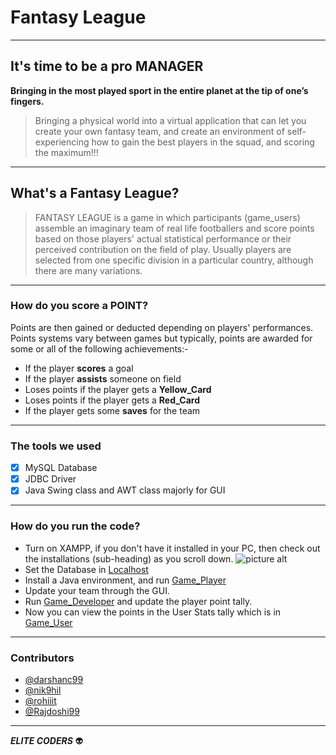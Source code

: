 # Fantasy League
- - - -
## It's time to be a pro MANAGER
**Bringing in the most played sport in the entire planet at the tip of one’s fingers.**
>Bringing a physical world into a virtual application that can let you create your own fantasy team, and create an environment of self-experiencing how to gain the best players in the squad, and scoring the maximum!!!
- - - -
## What's a Fantasy League?
>FANTASY LEAGUE is a game in which participants (game_users) assemble an imaginary team of real life footballers and score points based on those players' actual statistical performance or their perceived contribution on the field of play.	Usually players are selected from one specific division in a particular country, although there are many variations. 
- - - -
### How do you score a POINT?
Points are then gained or deducted depending on players' performances. 
Points systems vary between games but typically, points are awarded for some or all of the following achievements:-

* If the player **scores** a goal
* If the player **assists** someone on field
* Loses points if the player gets a **Yellow_Card**
* Loses points if the player gets a **Red_Card**
* If the player gets some **saves** for the team
- - - -
### The tools we used
- [x] MySQL Database
- [x] JDBC Driver
- [x] Java Swing class and AWT class majorly for GUI
- - - -
### How do you run the code?
* Turn on XAMPP, if you don't have it installed in your PC, then check out the installations (sub-heading) as you scroll down.
![picture alt](https://www.wikihow.com/images/thumb/f/fb/Start-XAMPP-at-Startup-in-Windows-Step-1.jpg/aid7260791-v4-728px-Start-XAMPP-at-Startup-in-Windows-Step-1.jpg "XAMPP")
* Set the Database in [Localhost](https://localhoast/phpmyadmin/)
* Install a Java environment, and run [Game_Player](https://github.com/darshanc99/Fantasy-League/blob/master/Code/ButtonImageExample.java)
* Update your team through the GUI.
* Run [Game_Developer](https://github.com/darshanc99/Fantasy-League/blob/master/Code/user.java) and update the player point tally.
* Now you can view the points in the User Stats tally which is in [Game_User](https://github.com/darshanc99/Fantasy-League/blob/master/Code/ButtonImageExample.java)
- - - -
### Contributors
- [@darshanc99](https://github.com/darshanc99)
- [@nik9hil](https://github.com/nik9hil)
- [@rohiiit](https://github.com/rohiiit)
- [@Rajdoshi99](https://github.com/Rajdoshi99)
- - - -
***ELITE CODERS*** :alien:
